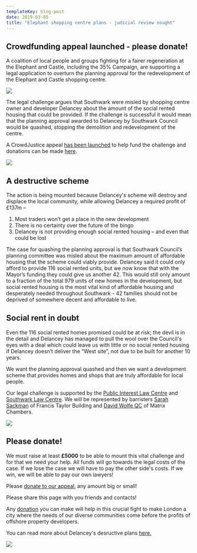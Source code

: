```yaml
---
templateKey: blog-post
date: 2019-03-05
title: "Elephant shopping centre plans - judicial review sought"
---
```

## Crowdfunding appeal launched - please donate!
A coalition of local people and groups fighting for a fairer regeneration at the Elephant and Castle, including the 35% Campaign, are supporting a legal application to overturn the planning approval for the redevelopment of the Elephant and Castle shopping centre.

![](http://35percent.org/img/stoptheelephant.jpg)

The legal challenge argues that Southwark were misled by shopping centre owner and developer Delancey about the amount of the social rented housing that could be provided.  If the challenge is successful it would mean that the planning approval awarded to Delancey by Southwark Council would be quashed, stopping the demolition and redevelopment of the centre.

A CrowdJustice appeal [has been launched](https://www.crowdjustice.com/case/stop-the-elephant-shopping-centre-destruction/) to help fund the challenge and donations can be made [here](https://www.crowdjustice.com/case/stop-the-elephant-shopping-centre-destruction).

![](http://35percent.org/img/crowdjustice.png)
 
## A destructive scheme
The action is being mounted because Delancey's scheme will destroy and displace the local community, while allowing Delancey a required profit of £137m – 

1. Most traders won’t get a place in the new development
2. There is no certainty over the future of the bingo 
3. Delancey is not providing enough social rented housing – and even that could be lost			

The case for quashing the planning approval is that Southwark Council’s planning committee was misled about the maximum amount of affordable housing that the scheme could viably provide.  Delancey said it could only afford to provide 116 social rented units, but we now know that with the Mayor’s funding they could give us another 42. This would still only amount to a fraction of the total 979 units of new homes in the development, but social rented housing is the most vital kind of affordable housing and desperately needed throughout Southwark - 42 families should not be deprived of somewhere decent and affordable to live.

## Social rent in doubt
Even the 116 social rented homes promised could be at risk; the devil is in the detail and Delancey has managed to pull the wool over the Council's eyes with a deal which could leave us with little or no social rented housing if Delancey doesn’t deliver the “West site”, not due to be built for another 10 years.

We want the planning approval quashed and then we want a development scheme that provides homes and shops that are truly affordable for local people.

Our legal challenge is supported by the [Public Interest Law Centre](http://www.pilu.org.uk/paul-heron/) and [Southwark Law Centre](http://www.pilu.org.uk/paul-heron/).  We will be represented by barristers [Sarah Sackman](https://www.ftbchambers.co.uk/barristers/sarah-sackman) of Francis Taylor Building and [David Wolfe QC](https://www.matrixlaw.co.uk/member/david-wolfe/) of Matrix Chambers.

![](http://35percent.org/img/lovetheelephant.jpg)

## Please donate!
We must raise at least **£5000** to be able to mount this vital challenge and for that we need your help. All funds will go towards the legal costs of the case. If we lose the case we will have to pay the other side's costs. If we win, we will be able to pay our own lawyers!

Please [donate to our appeal](https://www.crowdjustice.com/case/stop-the-elephant-shopping-centre-destruction/), any amount big or small!

Please share this page with you friends and contacts!

Any [donation](https://www.crowdjustice.com/case/stop-the-elephant-shopping-centre-destruction/) you can make will help in this crucial fight to make London a city where the needs of our diverse communities come before the profits of offshore property developers.

You can read more about Delancey's desructive plans [here.](http://35percent.org/shopping-centre)

![](http://35percent.org/img/lospropertydevelopersnopasaran2.jpg)

<meta name="twitter:card" content="summary_large_image">
<meta name="twitter:site" content="@35percent_EAN">
<meta name="twitter:title" content="Elephant and Castle plans - Judicial Review sought">
<meta name="twitter:description" content="Crowdfunding launched to support legal challenge to the planning approval for redevelopment of Elephant and Castle shopping centre.">
<meta name="twitter:image" content="http://35percent.org/img/shoppingcentreappealcomp.png">

